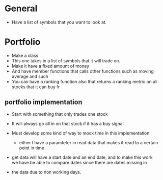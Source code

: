 # General 
  * Have a list of symbols that you want to look at.


# Portfolio
  * Make a class
  * This one takes in a list of symbols that it will trade on. 
  * Make it have a fixed amount of money
  * And have member functions that calls other functions such as moving average and such
  * You can have a ranking function also that returns a ranking metric on all stocks that it can buy fr

## portfolio implementation
  * Start with something that only trades one stock
  * It will always go all in on that stock if it has a buy signal
  * Must develop some kind of way to mock time in this implementation
    * either I have a paramteter in read data that makes it read to a certain point in time 

  * get data will have a start date and an end date, and to make this work we have be able to compare dates since there are dates missing in 
  * the data due to non working days.
  


